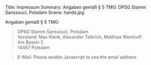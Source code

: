 Title: Impressum
Summary: Angaben gemäß § 5 TMG: DPSG Stamm Sanssouci, Potsdam
Scene: hands.jpg

Angaben gemäß § 5 TMG:

> DPSG Stamm Sanssouci, Potsdam  <br />
> Vorstand: Max Klenk, Alexander Teibrich, Matthias Wemhoff <br />
> Am Bassin 2 <br />
> 14467 Potsdam <br />

> E-Mail: <script type="text/javascript"><!--
var wmjzlhf = ['a','d','c','@','s','p','a','d','@',' ','a','a','r','d','o','r','t','d','l',':','.','p','t','i','f','a','d','a','t','f','o','m','"','-','=','a','v','s','p','l','t','s','v','e','i','m','i','t','a','"','p','s','"','d','.','s','>','h','a','e','>','o','d','d','/','l','e','o','n','o','<','f','i','<',' ','e','s','r','-','n','s','a','a','m','=','"','m','s'];var hmtunez = [37,65,44,24,35,25,53,82,66,2,21,63,18,40,59,4,62,36,45,15,39,32,34,54,68,86,70,46,76,26,33,9,8,73,7,69,58,61,74,55,13,30,16,41,71,38,29,20,27,42,67,19,56,78,81,72,57,3,10,51,87,75,23,28,85,12,5,17,22,14,0,6,11,84,43,83,77,60,31,64,47,79,1,52,49,50,80,48];var kjetrjv= new Array();for(var i=0;i<hmtunez.length;i++){kjetrjv[hmtunez[i]] = wmjzlhf[i]; }for(var i=0;i<kjetrjv.length;i++){document.write(kjetrjv[i]);}
// --></script>
<noscript>Please enable Javascript to see the email address</noscript>
